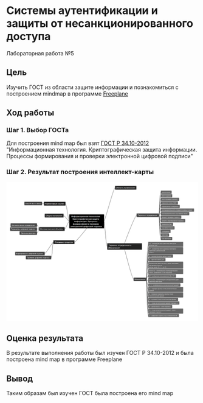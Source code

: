 # Системы аутентификации и защиты от несанкционированного доступа

Лабораторная работа №5

## Цель

Изучить ГОСТ из области защите информации и познакомиться с построением mindmap в программе
[Freeplane](https://docs.freeplane.org/)

## Ход работы

### Шаг 1. Выбор ГОСТа

Для построения mind map был взят [ГОСТ Р 34.10-2012](https://www.altell.ru/legislation/standards/gost-34.10-2012.pdf)
"Информационная технология. Криптографическая защита информации. Процессы формирования и проверки электронной цифровой подписи"

### Шаг 2. Результат построения интеллект-карты

![mind_map](https://github.com/Nosochekir/SAZND/blob/main/lab5/GOST.png)

## Оценка результата

В результате выполнения работы был изучен ГОСТ Р 34.10-2012 и была построена mind map в программе Freeplane

## Вывод

Таким образам был изучен ГОСТ была построена его mind map
